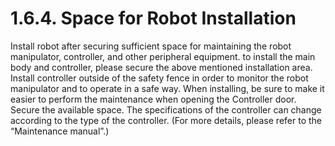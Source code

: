 ﻿# 1.6.4. Space for Robot Installation

Install robot after securing sufficient space for maintaining the robot manipulator, controller, and other peripheral equipment. to install the main body and controller, please secure the above mentioned installation area. Install controller outside of the safety fence in order to monitor the robot manipulator and to operate in a safe way.
When installing, be sure to make it easier to perform the maintenance when opening the Controller door. Secure the available space. The specifications of the controller can change according to the type of the controller. (For more details, please refer to the “Maintenance manual”.)

